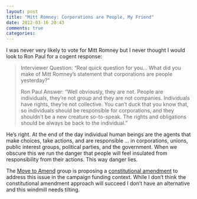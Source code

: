 ```yaml
---
layout: post
title: "Mitt Romney: Corporations are People, My Friend"
date: 2012-03-16 20:43
comments: true
categories: 
---
```

<p>I was never very likely to vote for Mitt Romney but I never thought I would look to Ron Paul for a cogent response:</p>

<blockquote>
<p>Interviewer Question: &#8220;Real quick question for you… What did you make of Mitt Romney’s statement that corporations are people yesterday?&#8221;</p>

<p>Ron Paul Answer: &#8220;Well obviously, they are not. People are individuals, they’re not group and they are not companies. Individuals have rights, they’re not collective. You can’t duck that you know that, so individuals should be responsible for corporations, and they shouldn’t be a new creature so-to-speak. The rights and obligations should be always be back to the individual.&#8221;</p>
</blockquote>

<p>He&#8217;s right. At the end of the day individual human beings are the agents that make choices, take actions, and are responsible &#8230; in corporations, unions, public interest groups, political parties, and the government. When we obscure this we run the danger that people will feel insulated from responsibility from their actions. This way danger lies.</p>

<p>The <a href="http://movetoamend.org/">Move to Amend</a> group is proposing a <a href="http://movetoamend.org/amendment">constitutional amendment</a> to address this issue in the campaign funding context. While I don&#8217;t think the constitutional amendment approach will succeed I don&#8217;t have an alternative and this windmill needs tilting.</p>
